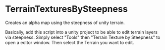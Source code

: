 # TerrainTexturesBySteepness

Creates an alpha map using the steepness of unity terrain.

Basically, add this script into a unity project to be able to edit terrain layers via steepness. 
Simply select "Tools" then "Terrain Texture by Steepness" to open a editor window.
Then select the Terrain you want to edit.
